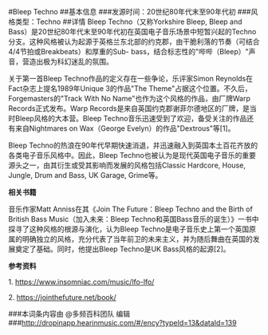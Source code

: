#Bleep Techno
##基本信息
###发源时间：20世纪80年代末至90年代初
###风格类型：Techno
##详情
Bleep Techno（又称Yorkshire Bleep, Bleep and
Bass）是20世纪80年代末至90年代初在英国电子音乐场景中短暂兴起的Techno分支。这种风格被认为起源于英格兰东北部的约克郡，由干脆利落的节奏（可结合4/4节拍或Breakbeats）和厚重的Sub-
bass，结合标志性的"哔哔（Bleep）"声音，营造出极为科幻迷乱的氛围。



关于第一首Bleep Techno作品的定义存在一些争论，乐评家Simon Reynolds在Fact杂志上提名1989年Unique 3的作品"The
Theme"占据这个位置。不久后，Forgemasters的"Track With No Name"也作为这个风格的作品，由厂牌Warp
Records正式发布。Warp Records是来自英国约克郡谢菲尔德地区的厂牌，是当时Bleep风格的大本营。Bleep
Techno音乐迅速受到了欢迎，备受关注的作品还有来自Nightmares on Wax（George Evelyn）的作品"Dextrous"等[1]。



Bleep Techno的热浪在90年代早期快速消退，并迅速融入到英国本土百花齐放的各类电子音乐风格中。因此，Bleep
Techno也被认为是现代英国电子音乐的重要源头之一，由其衍生或受其影响而发展的风格包括Classic Hardcore, House, Jungle,
Drum and Bass, UK Garage, Grime等。



**相关书籍**

音乐作家Matt Anniss在其《Join The Future：Bleep Techno and the Birth of British Bass
Music（加入未来：Bleep Techno和英国Bass音乐的诞生）》一书中探寻了这种风格的根源与演化，认为Bleep
Techno是电子音乐史上第一个英国原属的明确独立的风格，充分代表了当年前卫的未来主义，并为随后舞曲在英国的发展奠定了基础。同时，他提出Bleep
Techno是UK Bass风格的起源[2]。



**参考资料**

1\. https://www.insomniac.com/music/lfo-lfo/

2\. https://jointhefuture.net/book/

###本词条内容由 @多频百科团队 编辑
###http://dropinapp.hearinmusic.com/#/ency?typeId=13&dataId=139
